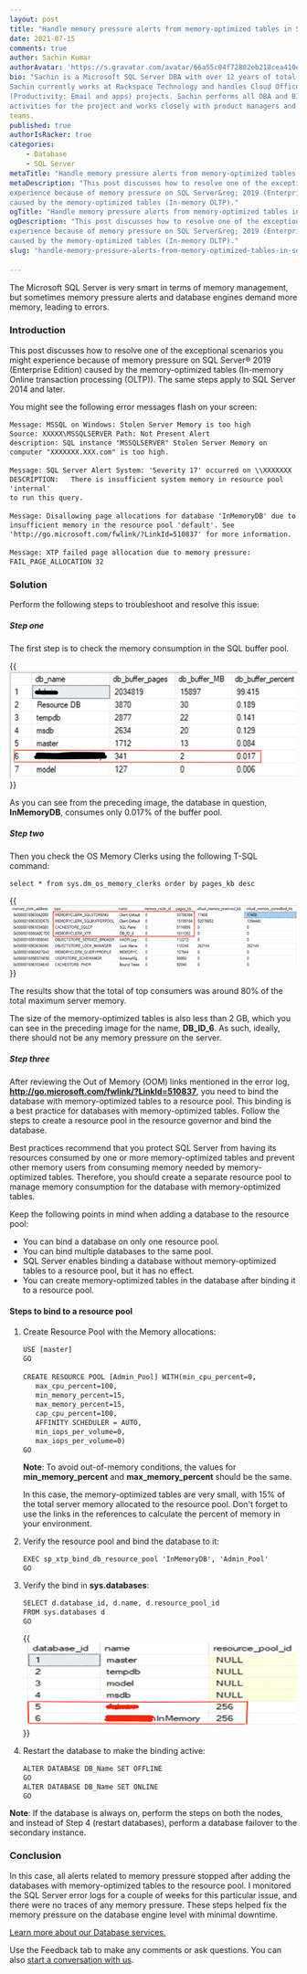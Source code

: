 ```yaml
---
layout: post
title: "Handle memory pressure alerts from memory-optimized tables in SQL Server"
date: 2021-07-15
comments: true
author: Sachin Kumar
authorAvatar: 'https://s.gravatar.com/avatar/66a55c04f72802eb218cea410e4498b8'
bio: "Sachin is a Microsoft SQL Server DBA with over 12 years of total experience.
Sachin currently works at Rackspace Technology and handles Cloud Office
(Productivity: Email and apps) projects. Sachin performs all DBA and BI
activities for the project and works closely with product managers and development."
teams.
published: true
authorIsRacker: true
categories:
    - Database
    - SQL Server
metaTitle: "Handle memory pressure alerts from memory-optimized tables in SQL Server"
metaDescription: "This post discusses how to resolve one of the exceptional scenarios you might
experience because of memory pressure on SQL Server&reg; 2019 (Enterprise Edition)
caused by the memory-optimized tables (In-memory OLTP)."
ogTitle: "Handle memory pressure alerts from memory-optimized tables in SQL Server"
ogDescription: "This post discusses how to resolve one of the exceptional scenarios you might
experience because of memory pressure on SQL Server&reg; 2019 (Enterprise Edition)
caused by the memory-optimized tables (In-memory OLTP)."
slug: "handle-memory-pressure-alerts-from-memory-optimized-tables-in-sql-server"

---
```


The Microsoft SQL Server is very smart in terms of memory management, but
sometimes memory pressure alerts and database engines demand more memory,
leading to errors.

<!--more-->

### Introduction

This post discusses how to resolve one of the exceptional scenarios you might
experience because of memory pressure on SQL Server&reg; 2019 (Enterprise Edition)
caused by the memory-optimized tables (In-memory Online transaction processing
(OLTP)). The same steps apply to SQL Server 2014 and later.

You might see the following error messages flash on your screen:

    Message: MSSQL on Windows: Stolen Server Memory is too high
    Source: XXXXX\MSSQLSERVER Path: Not Present Alert
    description: SQL instance "MSSQLSERVER" Stolen Server Memory on
    computer "XXXXXXX.XXX.com" is too high.

    Message: SQL Server Alert System: 'Severity 17' occurred on \\XXXXXXX
    DESCRIPTION:   There is insufficient system memory in resource pool 'internal'
    to run this query.

    Message: Disallowing page allocations for database 'InMemoryDB' due to
    insufficient memory in the resource pool 'default'. See
    'http://go.microsoft.com/fwlink/?LinkId=510837' for more information.

    Message: XTP failed page allocation due to memory pressure: FAIL_PAGE_ALLOCATION 32

### Solution

Perform the following steps to troubleshoot and resolve this issue:

##### Step one

The first step is to check the memory consumption in the SQL buffer pool.

{{<img src="Picture1.png" title="" alt="">}}

As you can see from the preceding image, the database in question, **InMemoryDB**,
consumes only 0.017% of the buffer pool.

##### Step two

Then you check the OS Memory Clerks using the following T-SQL command:

    select * from sys.dm_os_memory_clerks order by pages_kb desc

{{<img src="Picture2.png" title="" alt="">}}

The results show that the total of top consumers was around 80% of the total
maximum server memory.

The size of the memory-optimized tables is also less than 2 GB, which you can see
in the preceding image for the name, **DB_ID_6**. As such, ideally, there should
not be any memory pressure on the server.

##### Step three

After reviewing the Out of Memory (OOM) links mentioned in the error log,
**http://go.microsoft.com/fwlink/?LinkId=510837**, you need to bind the database
with memory-optimized tables to a resource pool. This binding is a best practice
for databases with memory-optimized tables. Follow the steps to create a resource
pool in the resource governor and bind the database.

Best practices recommend that you protect SQL Server from having its resources
consumed by one or more memory-optimized tables and prevent other memory users
from consuming memory needed by memory-optimized tables. Therefore, you should
create a separate resource pool to manage memory consumption for the database
with memory-optimized tables.

Keep the following points in mind when adding a database to the resource pool:

- You can bind a database on only one resource pool.
- You can bind multiple databases to the same pool.
- SQL Server enables binding a database without memory-optimized tables to a
  resource pool, but it has no effect.
- You can create memory-optimized tables in the database after binding it to a
  resource pool.

#### Steps to bind to a resource pool

1. Create Resource Pool with the Memory allocations:

       USE [master]
       GO

       CREATE RESOURCE POOL [Admin_Pool] WITH(min_cpu_percent=0, 
          max_cpu_percent=100, 
          min_memory_percent=15, 
          max_memory_percent=15, 
          cap_cpu_percent=100, 
          AFFINITY SCHEDULER = AUTO,
          min_iops_per_volume=0,
          max_iops_per_volume=0)
       GO

   **Note**: To avoid out-of-memory conditions, the values for
   **min_memory_percent** and **max_memory_percent** should be the same.

   In this case, the memory-optimized tables are very small, with 15% of the
   total server memory allocated to the resource pool. Don't forget to use the
   links in the references to calculate the percent of memory in your environment.

2. Verify the resource pool and bind the database to it:

       EXEC sp_xtp_bind_db_resource_pool 'InMemoryDB', 'Admin_Pool'  
       GO

3. Verify the bind in **sys.databases**:

       SELECT d.database_id, d.name, d.resource_pool_id  
       FROM sys.databases d
       GO

   {{<img src="Picture3.png" title="" alt="">}}

4. Restart the database to make the binding active:

       ALTER DATABASE DB_Name SET OFFLINE  
       GO  
       ALTER DATABASE DB_Name SET ONLINE  
       GO  

**Note**: If the database is always on, perform the steps on both the nodes, and
instead of Step 4 (restart databases), perform a database failover to the
secondary instance.

### Conclusion

In this case, all alerts related to memory pressure stopped after adding the
databases with memory-optimized tables to the resource pool. I monitored the SQL
Server error logs for a couple of weeks for this particular issue, and there were
no traces of any memory pressure. These steps helped fix the memory pressure on
the database engine level with minimal downtime.

<a class="cta purple" id="cta" href="https://www.rackspace.com/data/databases">Learn more about our Database services.</a>

Use the Feedback tab to make any comments or ask questions. You can also
[start a conversation with us](https://www.rackspace.com/contact).
